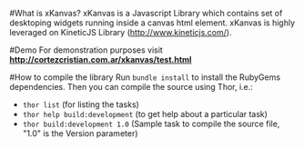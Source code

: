 #What is xKanvas?
xKanvas is a Javascript Library which contains set of desktoping widgets running inside a canvas html element. 
xKanvas is highly leveraged on KineticJS Library (http://www.kineticjs.com/).

#Demo
For demonstration purposes visit __http://cortezcristian.com.ar/xkanvas/test.html__

#How to compile the library
Run `bundle install` to install the RubyGems dependencies. 
Then you can compile the source using Thor, i.e.:

*  `thor list` (for listing the tasks)
*  `thor help build:development` (to get help about a particular task)
*  `thor build:development 1.0` (Sample task to compile the source file, "1.0" is the Version parameter)

